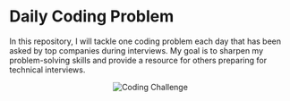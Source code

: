 # Daily Coding Problem

In this repository, I will tackle one coding problem each day that has been asked by top companies during interviews. My goal is to sharpen my problem-solving skills and provide a resource for others preparing for technical interviews.

<p align="center">
  <img src="https://github.com/user-attachments/assets/ff6219c4-a1be-43af-bba6-eec37f926f69" alt="Coding Challenge" />
</p>

